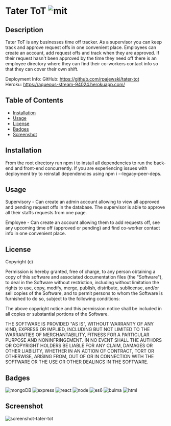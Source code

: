 # Tater ToT   ![mit](https://img.shields.io/badge/license-MIT-green)

## Description
Tater ToT is any businesses time off tracker. As a supervisor you can keep track and approve request offs in one convenient place. Employees can create an account, add request offs and track when they are approved. If their request hasn't been approved by the time they need off there is an employee directory where they can find their co-workers contact info so that they can cover their own shift. 

Deployment Info:
GitHub: https://github.com/rpajewski/tater-tot  
Heroku: https://aqueous-stream-94024.herokuapp.com/

## Table of Contents

* [Installation](#installation)
* [Usage](#usage)
* [License](#license)
* [Badges](#badges)
* [Screenshot](#screenshot)

## Installation
From the root directory run npm i to install all dependencies to run the back-end and front-end concurrently. If you are experiencing issues with deployment try to reinstall dependencies using npm i --legacy-peer-deps.

## Usage
Supervisory - Can create an admin account allowing to view all approved and pending request offs in the database. The supervisor is able to approve all their staffs requests from one page.

Employee - Can create an account allowing them to add requests off, see any upcoming time off (approved or pending) and find co-worker contact info in one convenient place.

## License
Copyright (c)

Permission is hereby granted, free of charge, to any person obtaining a copy
of this software and associated documentation files (the "Software"), to deal
in the Software without restriction, including without limitation the rights
to use, copy, modify, merge, publish, distribute, sublicense, and/or sell
copies of the Software, and to permit persons to whom the Software is
furnished to do so, subject to the following conditions:
                
The above copyright notice and this permission notice shall be included in all
copies or substantial portions of the Software.
                
THE SOFTWARE IS PROVIDED "AS IS", WITHOUT WARRANTY OF ANY KIND, EXPRESS OR
IMPLIED, INCLUDING BUT NOT LIMITED TO THE WARRANTIES OF MERCHANTABILITY,
FITNESS FOR A PARTICULAR PURPOSE AND NONINFRINGEMENT. IN NO EVENT SHALL THE
AUTHORS OR COPYRIGHT HOLDERS BE LIABLE FOR ANY CLAIM, DAMAGES OR OTHER
LIABILITY, WHETHER IN AN ACTION OF CONTRACT, TORT OR OTHERWISE, ARISING FROM,
OUT OF OR IN CONNECTION WITH THE SOFTWARE OR THE USE OR OTHER DEALINGS IN THE
SOFTWARE.

## Badges

![mongoDB](https://img.shields.io/badge/MongoDB-%20%20-blue)
![express](https://img.shields.io/badge/Express-%20%20-blue)
![react](https://img.shields.io/badge/REACT-%20%20-blue)
![node](https://img.shields.io/badge/Node-%20%20-blue)
![es6](https://img.shields.io/badge/ES6-%20%20-blue)
![bulma](https://img.shields.io/badge/Bulma-%20%20-blue)
![html](https://img.shields.io/badge/HTML-%20%20-blue)

## Screenshot
![screenshot-tater-tot](https://user-images.githubusercontent.com/70237837/109433137-6df91480-79d4-11eb-9031-c0376f7e3fd6.png)